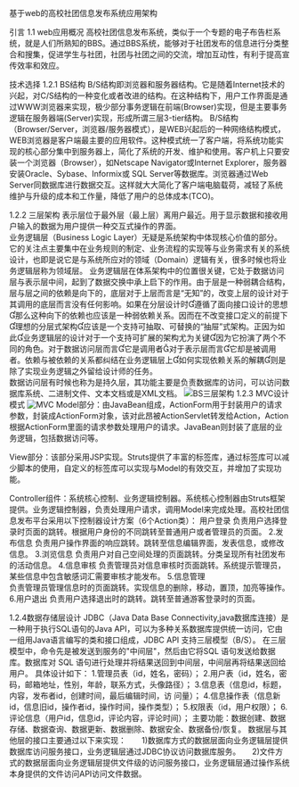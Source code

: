 基于web的高校社团信息发布系统应用架构

引言
1.1 web应用概况
   高校社团信息发布系统，类似于一个专题的电子布告栏系统，就是人们所熟知的BBS。通过BBS系统，能够对于社团发布的信息进行分类整合和搜集，促进学生与社团，社团与社团之间的交流，增加互动性，有利于提高宣传效率和效应。
  
技术选择
1.2.1 BS结构
   B/S结构即浏览器和服务器结构。它是随着Internet技术的兴起，对C/S结构的一种变化或者改进的结构。在这种结构下，用户工作界面是通过WWW浏览器来实现，极少部分事务逻辑在前端(Browser)实现，但是主要事务逻辑在服务器端(Server)实现，形成所谓三层3-tier结构。
  B/S结构（Browser/Server，浏览器/服务器模式），是WEB兴起后的一种网络结构模式，WEB浏览器是客户端最主要的应用软件。这种模式统一了客户端，将系统功能实现的核心部分集中到服务器上，简化了系统的开发、维护和使用。客户机上只要安装一个浏览器（Browser），如Netscape Navigator或Internet Explorer，服务器安装Oracle、Sybase、Informix或 SQL Server等数据库。浏览器通过Web Server同数据库进行数据交互。这样就大大简化了客户端电脑载荷，减轻了系统维护与升级的成本和工作量，降低了用户的总体成本(TCO)。
	
1.2.2 三层架构
  表示层位于最外层（最上层）离用户最近。用于显示数据和接收用户输入的数据为用户提供一种交互式操作的界面。    
	业务逻辑层（Business Logic Layer）无疑是系统架构中体现核心价值的部分。它的关注点主要集中在业务规则的制定、业务流程的实现等与业务需求有关的系统设计，也即是说它是与系统所应对的领域（Domain）逻辑有关，很多时候也将业务逻辑层称为领域层。
	业务逻辑层在体系架构中的位置很关键，它处于数据访问层与表示层中间，起到了数据交换中承上启下的作用。由于层是一种弱耦合结构，层与层之间的依赖是向下的，底层对于上层而言是“无知”的，改变上层的设计对于其调用的底层而言没有任何影响。如果在分层设计时遵循了面向接口设计的思想那么这种向下的依赖也应该是一种弱依赖关系。因而在不改变接口定义的前提下理想的分层式架构应该是一个支持可抽取、可替换的“抽屉”式架构。正因为如此业务逻辑层的设计对于一个支持可扩展的架构尤为关键因为它扮演了两个不同的角色。对于数据访问层而言它是调用者对于表示层而言它却是被调用者。依赖与被依赖的关系都纠结在业务逻辑层上如何实现依赖关系的解耦则是除了实现业务逻辑之外留给设计师的任务。    
数据访问层有时候也称为是持久层，其功能主要是负责数据库的访问，可以访问数据库系统、二进制文件、文本文档或是XML文档。
![BS三层架构](http://fmn.rrimg.com/fmn066/20130602/1910/original_K3L9_229c00000ae01190.gif)
1.2.3 MVC设计模式
![MVC](http://fmn.rrfmn.com/fmn058/20130602/1910/original_ldcN_6dfe000068911191.jpg)
Model部分：由JavaBean组成，ActionForm用于封装用户的请求参数，封装成ActionForm对象，该对此昂被ActionServlet转发给Action，Action根据ActionForm里面的请求参数处理用户的请求。JavaBean则封装了底层的业务逻辑，包括数据访问等。

View部分：该部分采用JSP实现。Struts提供了丰富的标签库，通过标签库可以减少脚本的使用，自定义的标签库可以实现与Model的有效交互，并增加了实现功能。

Controller组件：系统核心控制、业务逻辑控制器。系统核心控制器由Struts框架提供。业务逻辑控制器，负责处理用户请求，调用Model来完成处理。高校社团信息发布平台采用以下控制器设计方案（6个Action类）：
用户登录
  负责用户选择登录时页面的跳转。根据用户身份的不同跳转至普通用户或者管理员的页面。
2.发布信息
  负责用户操作界面的响应跳转。跳转至信息编辑界面，发表信息，或修改信息。
3.浏览信息
  负责用户对自己空间处理的页面跳转。分类呈现所有社团发布的活动信息。
4.信息审核
  负责管理员对信息审核时页面跳转。系统提示管理员，某些信息中包含敏感词汇需要审核才能发布。
5.信息管理  
  负责管理员管理信息时的页面跳转。实现信息的删除，移动，置顶，加亮等操作。
6.用户退出
  负责用户选择退出时的跳转。跳转至普通游客登录时的页面。


1.2.4数据存储层设计
   JDBC（Java Data Base Connectivity,java数据库连接）是一种用于执行SQL语句的Java API，可以为多种关系数据库提供统一访问，它由一组用Java语言编写的类和接口组成，JDBC API 支持三层模型（B/S）。
  在三层模型中，命令先是被发送到服务的"中间层"，然后由它将SQL 语句发送给数据库。数据库对 SQL 语句进行处理并将结果送回到中间层，中间层再将结果送回给用户。
	具体设计如下：
	1.管理员表（id，姓名，密码）；
	2.用户表（id，姓名，密码，邮箱地址，性别，年龄，联系方式，头像路径）；
	3.信息表（信息id，标题，内容，发布者id，创建时间，最后编辑时间，访       问量）；
	4.信息操作表（信息新id，信息旧id，操作者id，操作时间，操作类型）；
	5.权限表（id，用户权限）；
	6.评论信息（用户id，信息id，评论内容，评论时间）；
     主要功能：数据创建、数据存储、数据查询、数据更新、数据删除、数据安全、数据备份/恢复。
     数据层与其他层的接口主要通过以下来实现：　　1)数据库方式的数据层面向业务逻辑层提供数据库访问服务接口，业务逻辑层通过JDBC协议访问数据库服务。　　2)文件方式的数据层面向业务逻辑层提供文件级的访问服务接口，业务逻辑层通过操作系统本身提供的文件访问API访问文件数据。
